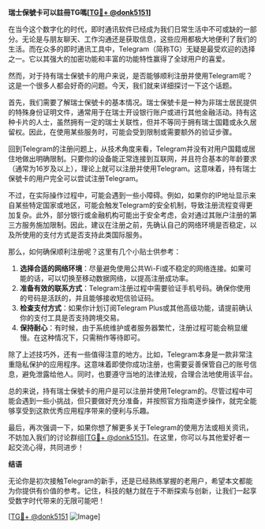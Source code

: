 **瑞士保號卡可以註冊TG嗎[[TG💪+ @donk5151](https://t.me/s/donk5151)]**

在当今这个数字化的时代，即时通讯软件已经成为我们日常生活中不可或缺的一部分。无论是与朋友聊天、工作沟通还是获取信息，这些应用都极大地便利了我们的生活。而在众多的即时通讯工具中，Telegram（简称TG）无疑是最受欢迎的选择之一。它以其强大的加密功能和丰富的功能特性赢得了全球用户的喜爱。

然而，对于持有瑞士保號卡的用户来说，是否能够顺利注册并使用Telegram呢？这是一个很多人都会好奇的问题。今天，我们就来详细探讨一下这个话题。

首先，我们需要了解瑞士保號卡的基本情况。瑞士保號卡是一种为非瑞士居民提供的特殊身份证明文件，通常用于在瑞士开设银行账户或进行其他金融活动。持有这种卡片的人士，虽然拥有一定的瑞士关联性，但并不等同于拥有瑞士国籍或永久居留权。因此，在使用某些服务时，可能会受到限制或需要额外的验证步骤。

回到Telegram的注册问题上，从技术角度来看，Telegram并没有对用户国籍或居住地做出明确限制。只要你的设备能正常连接到互联网，并且符合基本的年龄要求（通常为16岁及以上），理论上就可以注册并使用Telegram。这意味着，持有瑞士保號卡的用户完全可以尝试注册Telegram。

不过，在实际操作过程中，可能会遇到一些小障碍。例如，如果你的IP地址显示来自某些特定国家或地区，可能会触发Telegram的安全机制，导致注册流程变得更加复杂。此外，部分银行或金融机构可能出于安全考虑，会对通过其账户注册的第三方服务施加限制。因此，建议在注册之前，先确认自己的网络环境是否稳定，以及所使用的支付方式是否支持此类国际服务。

那么，如何确保顺利注册呢？这里有几个小贴士供参考：

1. **选择合适的网络环境**：尽量避免使用公共Wi-Fi或不稳定的网络连接。如果可能的话，可以切换至移动数据网络，以提高注册成功率。
2. **准备有效的联系方式**：Telegram注册过程中需要验证手机号码。确保你使用的号码是活跃的，并且能够接收短信验证码。
3. **检查支付方式**：如果你计划订阅Telegram Plus或其他高级功能，请提前确认你的支付工具是否支持跨境交易。
4. **保持耐心**：有时候，由于系统维护或者服务器繁忙，注册过程可能会稍显缓慢。在这种情况下，只需稍作等待即可。

除了上述技巧外，还有一些值得注意的地方。比如，Telegram本身是一款非常注重隐私保护的应用程序。这意味着即使你成功注册，也需要妥善保管自己的账号信息，避免泄露给他人。同时，也要遵守当地的法律法规，合理合法地使用该平台。

总的来说，持有瑞士保號卡的用户是可以注册并使用Telegram的。尽管过程中可能会遇到一些小挑战，但只要做好充分准备，并按照官方指南逐步操作，就完全能够享受到这款优秀应用程序带来的便利与乐趣。

最后，再次强调一下，如果你想了解更多关于Telegram的使用方法或相关资讯，不妨加入我们的讨论群组[[TG💪+ @donk5151](https://t.me/s/donk5151)]。在这里，你可以与其他爱好者一起交流心得，共同进步！

**结语**

无论你是初次接触Telegram的新手，还是已经熟练掌握的老用户，希望本文都能为你提供有价值的参考。记住，科技的魅力就在于不断探索与创新，让我们一起享受数字时代带来的无限可能吧！

[[TG💪+ @donk5151](https://t.me/s/donk5151) ![Image](https://i.postimg.cc/rwNCRYN7/Snipaste-2025-04-30-17-27-05.png)]